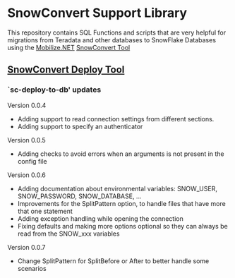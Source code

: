 ﻿# SnowConvert Support Library
 
 This repository contains SQL Functions and scripts that are very helpful for migrations 
 from Teradata and other databases to SnowFlake Databases 
 using the [Mobilize.NET](https://www.mobilize.net/) [SnowConvert Tool](https://www.mobilize.net/products/database-migrations/snowconvert)


## [SnowConvert Deploy Tool](https://pypi.org/project/snowconvert-deploy-tool/)

### `sc-deploy-to-db' updates

Version 0.0.4

* Adding support to read connection settings from different sections.
* Adding support to specify an authenticator

Version 0.0.5

* Adding checks to avoid errors when an arguments is not present in the config file

Version 0.0.6

* Adding documentation about environmental variables: SNOW_USER, SNOW_PASSWORD, SNOW_DATABASE, ...
* Improvements for the SplitPattern option, to handle files that have more that one statement
* Adding exception handling while opening the connection
* Fixing defaults and making more options optional so they can always be read from the SNOW_xxx variables

Version 0.0.7

* Change SplitPattern for SplitBefore or After to better handle some scenarios